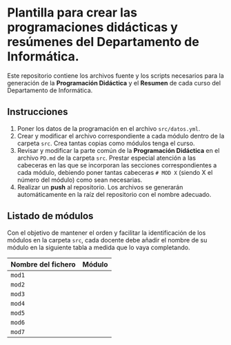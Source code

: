 # Plantilla para crear las programaciones didácticas y resúmenes del Departamento de Informática.

Este repositorio contiene los archivos fuente y los scripts necesarios para la generación de la **Programación Didáctica** y el **Resumen** de cada curso del Departamento de Informática.

## Instrucciones

1. Poner los datos de la programación en el archivo `src/datos.yml`.
2. Crear y modificar el archivo correspondiente a cada módulo dentro de la carpeta `src`. Crea tantas copias como módulos tenga el curso.
3. Revisar y modificar la parte común de la **Programación Didáctica** en el archivo `PD.md` de la carpeta `src`. Prestar especial atención a las cabeceras en las que se incorporan las secciones correspondientes a cada módulo, debiendo poner tantas cabeceras `# MOD X` (siendo X el número del módulo) como sean necesarias.
4. Realizar un **push** al repositorio. Los archivos se generarán automáticamente en la raíz del repositorio con el nombre adecuado.

## Listado de módulos

Con el objetivo de mantener el orden y facilitar la identificación de los módulos en la carpeta `src`, cada docente debe añadir el nombre de su módulo en la siguiente tabla a medida que lo vaya completando.

| Nombre del fichero | Módulo                              |
|--------------------|-------------------------------------|
| `mod1`             |                                     |
| `mod2`             |                                     |
| `mod3`             |                                     |
| `mod4`             |                                     |
| `mod5`             |                                     |
| `mod6`             |                                     |
| `mod7`             |                                     |
